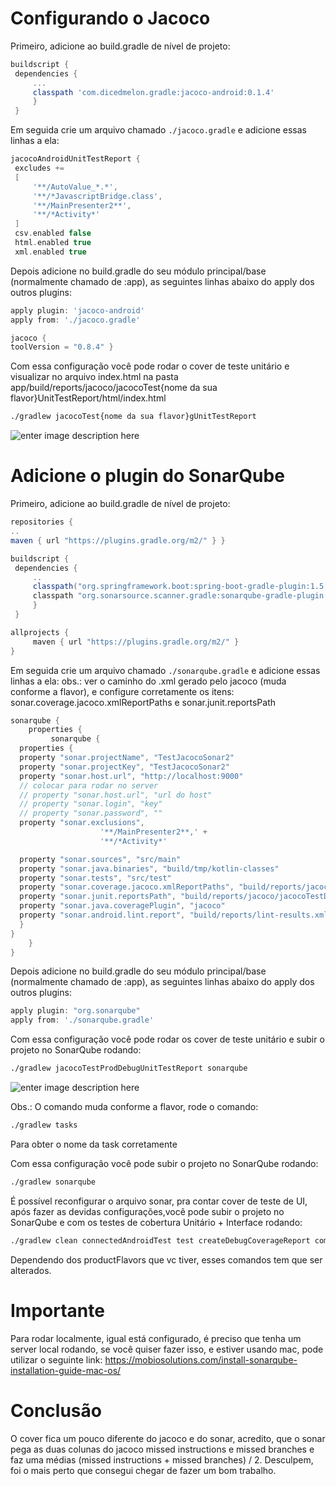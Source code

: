 


# Configurando o Jacoco
Primeiro, adicione ao build.gradle de nível de projeto:
```groovy
buildscript {
 dependencies {
	 ...
	 classpath 'com.dicedmelon.gradle:jacoco-android:0.1.4'
	 }
 }
 ```

Em seguida crie um arquivo chamado `./jacoco.gradle` e adicione essas linhas a ela:
```groovy
jacocoAndroidUnitTestReport {
 excludes +=
 [
	 '**/AutoValue_*.*',
	 '**/*JavascriptBridge.class',
	 '**/MainPresenter2**',
	 '**/*Activity*'
 ]
 csv.enabled false
 html.enabled true
 xml.enabled true
```

Depois adicione no build.gradle do seu módulo principal/base (normalmente chamado de :app), as seguintes linhas abaixo do apply dos outros plugins:

```groovy
apply plugin: 'jacoco-android'
apply from: './jacoco.gradle'

jacoco {
toolVersion = "0.8.4" }
```
Com essa configuração você pode rodar o cover de teste unitário e visualizar no arquivo index.html na pasta app/build/reports/jacoco/jacocoTest{nome da sua flavor}UnitTestReport/html/index.html
```bash
./gradlew jacocoTest{nome da sua flavor}gUnitTestReport
 ```

![enter image description here](https://raw.githubusercontent.com/GaldinoJr/TesteJacocoSonar/master/app/src/main/res/drawable-v24/Captura%20de%20Tela%202020-04-01%20%C3%A0s%2020.14.58.png)

# Adicione o plugin do SonarQube
  Primeiro, adicione ao build.gradle de nível de projeto:

 ```groovy
 repositories {
 ..
 maven { url "https://plugins.gradle.org/m2/" } }
 ```

```groovy
buildscript {
 dependencies {
	 ..
	 classpath("org.springframework.boot:spring-boot-gradle-plugin:1.5.4.RELEASE")
	 classpath "org.sonarsource.scanner.gradle:sonarqube-gradle-plugin:2.8"
	 }
 }
```

```groovy
allprojects {
	 maven { url "https://plugins.gradle.org/m2/" }
}
```

Em seguida crie um arquivo chamado `./sonarqube.gradle` e adicione essas linhas a ela:
obs.: ver o caminho do .xml gerado pelo jacoco (muda conforme a flavor), e configure corretamente os itens: sonar.coverage.jacoco.xmlReportPaths e sonar.junit.reportsPath
```groovy
sonarqube {
	properties {
		 sonarqube {
  properties {
  property "sonar.projectName", "TestJacocoSonar2"
  property "sonar.projectKey", "TestJacocoSonar2"
  property "sonar.host.url", "http://localhost:9000"
  // colocar para rodar no server
  // property "sonar.host.url", "url do host"
  // property "sonar.login", "key"
  // property "sonar.password", ""
  property "sonar.exclusions",
                    '**/MainPresenter2**,' +
                    '**/*Activity*'

  property "sonar.sources", "src/main"
  property "sonar.java.binaries", "build/tmp/kotlin-classes"
  property "sonar.tests", "src/test"
  property "sonar.coverage.jacoco.xmlReportPaths", "build/reports/jacoco/jacocoTestDebugUnitTestReport/jacocoTestDebugUnitTestReport.xml"
  property "sonar.junit.reportsPath", "build/reports/jacoco/jacocoTestDebugUnitTestReport/"
  property "sonar.java.coveragePlugin", "jacoco"
  property "sonar.android.lint.report", "build/reports/lint-results.xml"
  }
}
	}
}
```

Depois adicione no build.gradle do seu módulo principal/base (normalmente chamado de :app), as seguintes linhas abaixo do apply dos outros plugins:

```groovy
apply plugin: "org.sonarqube"
apply from: './sonarqube.gradle'
```
Com essa configuração você pode rodar os cover de teste unitário e subir o projeto no SonarQube rodando:

```bash
./gradlew jacocoTestProdDebugUnitTestReport sonarqube
```

![enter image description here](https://raw.githubusercontent.com/GaldinoJr/TesteJacocoSonar/master/app/src/main/res/drawable-v24/Captura%20de%20Tela%202020-04-01%20%C3%A0s%2020.13.28.png)

Obs.: O comando muda conforme a flavor, rode o comando:

```bash
./gradlew tasks
```
Para obter o nome da task corretamente


Com essa configuração você pode subir o projeto no SonarQube rodando:
```bash
./gradlew sonarqube
```

É possível reconfigurar o arquivo sonar, pra contar cover de teste de UI, após fazer as devidas configurações,você pode subir o projeto no SonarQube e com os testes de cobertura Unitário + Interface rodando:
```bash
./gradlew clean connectedAndroidTest test createDebugCoverageReport combinedTestReportDebug sonarqube
```

Dependendo dos productFlavors que vc tiver, esses comandos tem que ser alterados.

# Importante
Para rodar localmente, igual está configurado, é preciso que tenha um server local rodando, se você quiser fazer isso, e estiver usando mac, pode utilizar o seguinte link:
https://mobiosolutions.com/install-sonarqube-installation-guide-mac-os/


# Conclusão
O cover fica um pouco diferente do jacoco e do sonar, acredito, que o sonar pega as duas colunas do jacoco missed instructions e missed branches e faz uma médias (missed instructions + missed branches) / 2.
Desculpem, foi o mais perto que consegui chegar de fazer um bom trabalho.